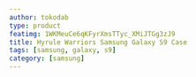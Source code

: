 ```yaml
---
author: tokodab
type: product
featimg: 1WKMeuCe6qKFyrXmsTTyc_XMiJTGg3zJ9
title: Hyrule Warriors Samsung Galaxy S9 Case
tags: [samsung, galaxy, s9]
category: [samsung]
---
```

